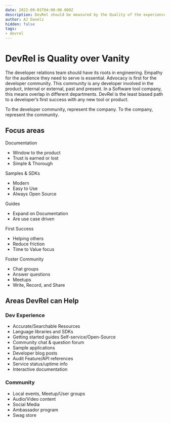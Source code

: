 ```yaml
---
date: 2022-09-01T04:00:00.000Z
description: DevRel should be measured by the Quality of the experience.
author: AJ Danelz
hidden: false
tags:
- devrel
---
```


# DevRel is Quality over Vanity

The developer relations team should have its roots in engineering. Empathy for the audience they need to serve is essential. Advocacy is first for the developer community. This community is any developer involved in the product, internal or external, past and present. In a Software tool company, this means overlap in different departments. DevRel is the least biased path to a developer’s first success with any new tool or product.

To the developer community, represent the company. To the company, represent the community.

## Focus areas

Documentation

- Window to the product
- Trust is earned or lost
- Simple & Thorough

Samples & SDKs

- Modern
- Easy to Use
- Always Open Source

Guides

- Expand on Documentation
- Are use case driven

First Success

- Helping others
- Reduce friction
- Time to Value focus

Foster Community

- Chat groups
- Answer questions
- Meetups
- Write, Record, and Share

## Areas DevRel can Help

### Dev Experience

- Accurate/Searchable Resources
- Language libraries and SDKs
- Getting started guides Self-service/Open-Source
- Community chat & question forum
- Sample applications
- Developer blog posts
- Audit Feature/API references
- Service status/uptime info
- Interactive documentation

### Community

- Local events, Meetup/User groups
- Audio/Video content
- Social Media
- Ambassador program
- Swag store
